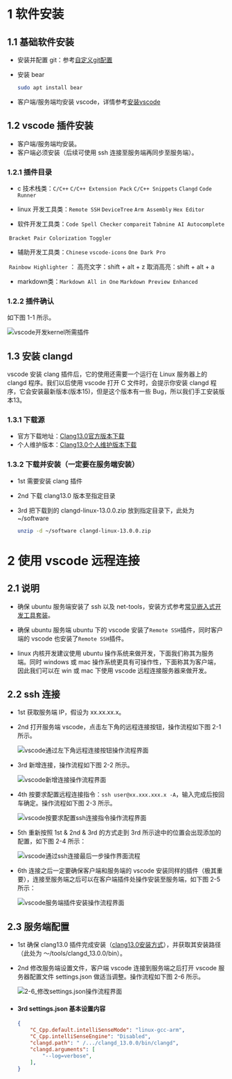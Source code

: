 # 1 软件安装

## 1.1 基础软件安装

- 安装并配置 git：参考[自定义git配置](https://github.com/zyb-prj/notebook/blob/main/git_source/%E8%87%AA%E5%AE%9A%E4%B9%89%E9%85%8D%E7%BD%AEgit.md)


- 安装 bear

    ```bash
    sudo apt install bear
    ```

- 客户端/服务端均安装 vscode，详情参考[安装vscode](https://github.com/zyb-prj/notebook/blob/main/software_source/ubuntu%E5%AE%89%E8%A3%85%E5%B8%B8%E7%94%A8%E8%BD%AF%E4%BB%B6.md#34-%E5%AE%89%E8%A3%85-vscode)

## 1.2 vscode 插件安装

- 客户端/服务端均安装。
- 客户端必须安装（后续可使用 ssh 连接至服务端再同步至服务端）。

### 1.2.1 插件目录

- c 技术栈类：`C/C++`    `C/C++ Extension Pack`    `C/C++ Snippets`    `Clangd`     `Code Runner`  


- linux 开发工具类：`Remote SSH`    `DeviceTree`    `Arm Assembly`    `Hex Editor`


- 软件开发工具类：`Code Spell Checker`     `compareit`    `Tabnine AI Autocomplete` 


​									`Bracket Pair Colorization Toggler` 

- 辅助开发工具类：`Chinese`     `vscode-icons`    `One Dark Pro`


​                                     `Rainbow Highlighter` ： 高亮文字：shift + alt + z     取消高亮：shift + alt + a            

- markdown类：`Markdown All in One`    `Markdown Preview Enhanced`

### 1.2.2 插件确认

如下图 1-1 所示。

![vscode开发kernel所需插件](https://zyb-note-pic.oss-cn-chengdu.aliyuncs.com/linux-source/%E4%BD%BF%E7%94%A8vscode%E5%BC%80%E5%8F%91kernel/1-1_vscode%E5%BC%80%E5%8F%91kernel%E6%89%80%E9%9C%80%E6%8F%92%E4%BB%B6.png?OSSAccessKeyId=LTAI5tREkNKGRcMiPdgNQUye&Expires=10000000001692758000&Signature=FGlVUvnSHMEGiaG4NE15evJdpBA%3D)

## 1.3 安装 clangd

vscode 安装 clang 插件后，它的使用还需要一个运行在 Linux 服务器上的 clangd 程序。我们以后使用 vscode 打开 C 文件时，会提示你安装 clangd 程序，它会安装最新版本(版本15)，但是这个版本有一些 Bug，所以我们手工安装版本13。

### 1.3.1 下载源

- 官方下载地址：[Clang13.0官方版本下载](https://github.com/clangd/clangd/releases/tag/13.0.0)
- 个人维护版本：[Clang13.0个人维护版本下载](https://zyb-tools.oss-cn-chengdu.aliyuncs.com/ubuntu-software/clangd-linux-13.0.0.zip?OSSAccessKeyId=LTAI5tREkNKGRcMiPdgNQUye&Expires=3677989892&Signature=ERMepUJIgij9Yc%2BLKfUzH5xHbxs%3D)

### 1.3.2 下载并安装（一定要在服务端安装）

- 1st 需要安装 clang 插件

- 2nd 下载 clang13.0 版本至指定目录

- 3rd 把下载到的 clangd-linux-13.0.0.zip 放到指定目录下，此处为 ~/software

    ```bash
    unzip -d ~/software clangd-linux-13.0.0.zip
    ```

# 2 使用 vscode 远程连接

## 2.1 说明

- 确保 ubuntu 服务端安装了 ssh 以及 net-tools，安装方式参考[常见嵌入式开发工具套装](https://github.com/zyb-prj/notebook/blob/main/software_source/ubuntu%E5%AE%89%E8%A3%85%E5%B8%B8%E7%94%A8%E8%BD%AF%E4%BB%B6.md#21-%E5%B8%B8%E8%A7%81%E5%B5%8C%E5%85%A5%E5%BC%8F%E5%BC%80%E5%8F%91%E5%B7%A5%E5%85%B7%E5%A5%97%E8%A3%85)。
- 确保 ubuntu 服务端 ubuntu 下的 vscode 安装了`Remote SSH`插件，同时客户端的 vscode 也安装了`Remote SSH`插件。

- linux 内核开发建议使用 ubuntu 操作系统来做开发，下面我们称其为服务端。同时 windows 或 mac 操作系统更具有可操作性，下面称其为客户端，因此我们可以在 win 或 mac 下使用 vscode 远程连接服务器来做开发。

## 2.2 ssh 连接

- 1st 获取服务端 IP，假设为 xx.xx.xx.x。

- 2nd 打开服务端 vscode，点击左下角的远程连接按钮，操作流程如下图 2-1 所示。

    ![vscode通过左下角远程连接按钮操作流程界面](https://zyb-note-pic.oss-cn-chengdu.aliyuncs.com/linux-source/%E4%BD%BF%E7%94%A8vscode%E5%BC%80%E5%8F%91kernel/2-1_vscode%E9%80%9A%E8%BF%87%E5%B7%A6%E4%B8%8B%E8%A7%92%E8%BF%9C%E7%A8%8B%E8%BF%9E%E6%8E%A5%E6%8C%89%E9%92%AE%E6%93%8D%E4%BD%9C%E6%B5%81%E7%A8%8B%E7%95%8C%E9%9D%A2.png?OSSAccessKeyId=LTAI5tREkNKGRcMiPdgNQUye&Expires=10000000001692758000&Signature=KiwGcKFGxZ8Hy9a1sHE6rAYx%2B6k%3D)

- 3rd 新增连接，操作流程如下图 2-2 所示。

    ![vscode新增连接操作流程界面](https://zyb-note-pic.oss-cn-chengdu.aliyuncs.com/linux-source/%E4%BD%BF%E7%94%A8vscode%E5%BC%80%E5%8F%91kernel/2-2_vscode%E6%96%B0%E5%A2%9E%E8%BF%9E%E6%8E%A5%E6%93%8D%E4%BD%9C%E6%B5%81%E7%A8%8B%E7%95%8C%E9%9D%A2.png?OSSAccessKeyId=LTAI5tREkNKGRcMiPdgNQUye&Expires=10000000001692758000&Signature=fl%2B0qDosmt91y26%2BEJDRkrQTmTM%3D)

- 4th 按要求配置远程连接指令：`ssh user@xx.xxx.xxx.x -A`，输入完成后按回车确定。操作流程如下图 2-3 所示。

    ![vscode按要求配置ssh连接指令操作流程界面](https://zyb-note-pic.oss-cn-chengdu.aliyuncs.com/linux-source/%E4%BD%BF%E7%94%A8vscode%E5%BC%80%E5%8F%91kernel/2-3_vscode%E6%8C%89%E8%A6%81%E6%B1%82%E9%85%8D%E7%BD%AEssh%E8%BF%9E%E6%8E%A5%E6%8C%87%E4%BB%A4%E6%93%8D%E4%BD%9C%E6%B5%81%E7%A8%8B%E7%95%8C%E9%9D%A2.png?OSSAccessKeyId=LTAI5tREkNKGRcMiPdgNQUye&Expires=10000000001692758000&Signature=sWivdcm27tRdpGseNpy4R4QHe6g%3D)

- 5th 重新按照 1st & 2nd & 3rd 的方式走到 3rd 所示途中的位置会出现添加的配置，如下图 2-4 所示：

    ![vscode通过ssh连接最后一步操作界面流程](https://zyb-note-pic.oss-cn-chengdu.aliyuncs.com/linux-source/%E4%BD%BF%E7%94%A8vscode%E5%BC%80%E5%8F%91kernel/2-3_vscode%E6%8C%89%E8%A6%81%E6%B1%82%E9%85%8D%E7%BD%AEssh%E8%BF%9E%E6%8E%A5%E6%8C%87%E4%BB%A4%E6%93%8D%E4%BD%9C%E6%B5%81%E7%A8%8B%E7%95%8C%E9%9D%A2.png?OSSAccessKeyId=LTAI5tREkNKGRcMiPdgNQUye&Expires=10000000001692758000&Signature=sWivdcm27tRdpGseNpy4R4QHe6g%3D)


- 6th 连接之后一定要确保客户端和服务端的 vscode 安装同样的插件（极其重要），连接至服务端之后可以在客户端插件处操作安装至服务端，如下图 2-5 所示：


    ![vscode服务端插件安装操作流程界面](https://zyb-note-pic.oss-cn-chengdu.aliyuncs.com/linux-source/%E4%BD%BF%E7%94%A8vscode%E5%BC%80%E5%8F%91kernel/2-5_vscode%E6%9C%8D%E5%8A%A1%E7%AB%AF%E6%8F%92%E4%BB%B6%E5%AE%89%E8%A3%85%E6%93%8D%E4%BD%9C%E6%B5%81%E7%A8%8B%E7%95%8C%E9%9D%A2.png?OSSAccessKeyId=LTAI5tREkNKGRcMiPdgNQUye&Expires=10000000001692758000&Signature=pNIXyJyxLRJJ1YtjE2%2F6nk8jJ3w%3D)

## 2.3 服务端配置


- 1st 确保 clang13.0 插件完成安装（[clang13.0安装方式](https://github.com/zyb-prj/notebook/blob/main/linux_source/%E4%BD%BF%E7%94%A8vscode%E5%BC%80%E5%8F%91kernel.md#13-%E5%AE%89%E8%A3%85-clangd)），并获取其安装路径（此处为 ～/tools/clangd_13.0.0/bin）。


- 2nd 修改服务端设置文件，客户端 vscode 连接到服务端之后打开 vscode 服务器配置文件 settings.json 做适当调整。操作流程如下图 2-6 所示。

    ![2-6_修改settings.json操作流程界面](https://zyb-note-pic.oss-cn-chengdu.aliyuncs.com/linux-source/%E4%BD%BF%E7%94%A8vscode%E5%BC%80%E5%8F%91kernel/2-6_%E4%BF%AE%E6%94%B9settings.json%E6%93%8D%E4%BD%9C%E6%B5%81%E7%A8%8B%E7%95%8C%E9%9D%A2.png?OSSAccessKeyId=LTAI5tREkNKGRcMiPdgNQUye&Expires=10000000001692758000&Signature=vepNBvD3wwZF5EY6j%2FvgtPTAKgw%3D)

- #### 3rd settings.json 基本设置内容

    ```json
    {
    	"C_Cpp.default.intelliSenseMode": "linux-gcc-arm",
    	"C_Cpp.intelliSenseEngine": "Disabled",
    	"clangd.path": " /.../clangd_13.0.0/bin/clangd",
    	"clangd.arguments": [
    		"--log=verbose",
    	],
    }
    ```

